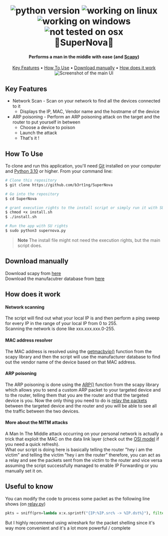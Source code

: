 <h1 align="center">
  <img
     src="https://img.shields.io/badge/Python%20Version-3.10-yellow"
     alt="python version">
  <img
     src="https://img.shields.io/badge/Linux-%E2%9C%94-purple"
     alt="working on linux">
  <img
     src="https://img.shields.io/badge/Windows-%E2%9C%94-red"
     alt="working on windows">
  <img
     src="https://img.shields.io/badge/OSX-maybe%20one%20day,%20who%20knows-blue"
     alt="not tested on osx">
  <br>
  🌌SuperNova🌌
  <br>
</h1>

<h4 align="center">Performs a man in the middle with ease (and <a href="https://github.com/secdev/scapy" target="_blank">Scapy</a>)</h4>


<p align="center">
  <a href="#key-features">Key Features</a> •
  <a href="#how-to-use">How To Use</a> •
  <a href="#download-manually">Download manually</a> •
  <a href="#how-does-it-work">How does it work</a><br>
  <img src="https://i.imgur.com/gVoBKLC.png" alt="Screenshot of the main UI">
</p>

## Key Features

* Network Scan - Scan on your network to find all the devices connected to it
  - Displays the IP, MAC, Vendor name and the hostname of the device
* ARP poisoning - Perform an ARP poisoning attack on the target and the router to put yourself in between
  - Choose a device to poison
  - Launch the attack
  - That's it !

## How To Use

To clone and run this application, you'll need [Git](https://git-scm.com) installed on your computer and [Python 3.10](https://www.python.org/) or higher.  From your command line:

```bash
# Clone this repository
$ git clone https://github.com/b3rt1ng/SuperNova

# Go into the repository
$ cd SuperNova

# grant execution rights to the install script or simply run it with SU rights
$ chmod +x install.sh
$ ./install.sh

# Run the app with SU rights
$ sudo python3 supernova.py
```

> **Note**
> The install file might not need the execution rights, but the main script does.


## Download manually

Download scapy from [here](https://scapy.net/download/)  
Download the manufacutrer database from [here](https://gitlab.com/wireshark/wireshark/raw/master/manuf)

## How does it work

#### Network scanning

The script will find out what your local IP is and then perform a ping sweep for every IP in the range of your local IP from 0 to 255.  
Scanning the network is done like xxx.xxx.xxx.0-255.

#### MAC address resolver

The MAC address is resolved using the [getmacbyip()](https://scapy.readthedocs.io/en/latest/routing.html#get-mac-by-ip) function from the scapy library and then the script will use the manufacturer database to find out the vendor name of the device based on that MAC address.

#### ARP poisoning

The ARP poisoning is done using the [ARP()](https://scapy.readthedocs.io/en/latest/api/scapy.layers.l2.html#arp) function from the scapy library which allows you to send a custom ARP packet to your targeted device and to the router, telling them that you are the router and that the targeted device is you. Now the only thing you need to do is [relay the packets](https://en.wikipedia.org/wiki/Packet_forwarding) between the targeted device and the router and you will be able to see all the traffic between the two devices.

#### More about the MITM attacks  
A Man In The Middle attack occurring on your personal network is actually a trick that exploit the MAC on the data link layer (check out the [OSI model](https://en.wikipedia.org/wiki/OSI_model) if you need a quick refresh).  
What our script is doing here is basically telling the router "hey i am the victim" and telling the victim "hey i am the router" therefore, you can act as a relay and see the packets sent from the victim to the router and vice versa assuming the script successfully managed to enable IP Forwarding or you manually set it on.

## Useful to know  

You can modify the code to process some packet as the following line shows (on [relay.py](https://github.com/b3rt1ng/SuperNova/edit/main/relay.py))
``` python
pkts = sniff(prn=lambda x:x.sprintf("{IP:%IP.src% -> %IP.dst%}"), filter=f"ip host {self.victim_ip} and not arp")
```
But I highly recommend using wireshark for the packet shelling since it's way more convenient and it's a lot more powerful / complete
